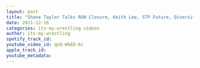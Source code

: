 ```yaml
---
layout: post
title: "Shane Taylor Talks ROH Closure, Keith Lee, STP Future, Diversity In Wrestling & More"
date: 2021-12-16
categories: its-my-wrestling videos
author: its-my-wrestling
spotify_track_id: 
youtube_video_id: qnQ-WkED-6c
apple_track_id: 
youtube_metadata: 
---
```

